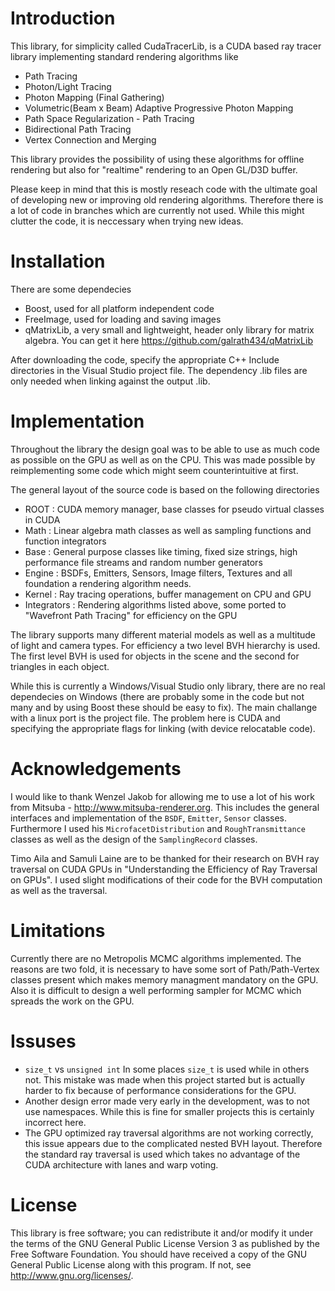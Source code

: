 # Introduction
This library, for simplicity called CudaTracerLib, is a CUDA based ray tracer library implementing standard rendering algorithms like

- Path Tracing
- Photon/Light Tracing
- Photon Mapping (Final Gathering)
- Volumetric(Beam x Beam) Adaptive Progressive Photon Mapping
- Path Space Regularization - Path Tracing
- Bidirectional Path Tracing
- Vertex Connection and Merging

This library provides the possibility of using these algorithms for offline rendering but also for "realtime" rendering to an Open GL/D3D buffer.

Please keep in mind that this is mostly reseach code with the ultimate goal of developing new or improving old rendering algorithms. Therefore there is a lot of code in branches which are currently not used. While this might clutter the code, it is neccessary when trying new ideas.


# Installation
There are some dependecies

- Boost, used for all platform independent code
- FreeImage, used for loading and saving images
- qMatrixLib, a very small and lightweight, header only library for matrix algebra. You can get it here https://github.com/galrath434/qMatrixLib

After downloading the code, specify the appropriate C++ Include directories in the Visual Studio project file. The dependency .lib files are only needed when linking against the output .lib.


# Implementation
Throughout the library the design goal was to be able to use as much code as possible on the GPU as well as on the CPU. This was made possible by reimplementing some code which might seem counterintuitive at first.

The general layout of the source code is based on the following directories

- ROOT : CUDA memory manager, base classes for pseudo virtual classes in CUDA
- Math : Linear algebra math classes as well as sampling functions and function integrators
- Base : General purpose classes like timing, fixed size strings, high performance file streams and random number generators
- Engine : BSDFs, Emitters, Sensors, Image filters, Textures and all foundation a rendering algorithm needs.
- Kernel : Ray tracing operations, buffer management on CPU and GPU
- Integrators : Rendering algorithms listed above, some ported to "Wavefront Path Tracing" for efficiency on the GPU

The library supports many different material models as well as a multitude of light and camera types. For efficiency a two level BVH hierarchy is used. The first level BVH is used for objects in the scene and the second for triangles in each object.

While this is currently a Windows/Visual Studio only library, there are no real dependecies on Windows (there are probably some in the code but not many and by using Boost these should be easy to fix). The main challange with a linux port is the project file. The problem here is CUDA and specifying the appropriate flags for linking (with device relocatable code).


# Acknowledgements
I would like to thank Wenzel Jakob for allowing me to use a lot of his work from Mitsuba - http://www.mitsuba-renderer.org. This includes the general interfaces and implementation of the `BSDF`, `Emitter`, `Sensor` classes. Furthermore I used his `MicrofacetDistribution` and `RoughTransmittance` classes as well as the design of the `SamplingRecord` classes.

Timo Aila and Samuli Laine are to be thanked for their research on BVH ray traversal on CUDA GPUs in "Understanding the Efficiency of Ray Traversal on GPUs". I used slight modifications of their code for the BVH computation as well as the traversal.


# Limitations
Currently there are no Metropolis MCMC algorithms implemented. The reasons are two fold, it is necessary to have some sort of Path/Path-Vertex classes present which makes memory managment mandatory on the GPU. Also it is difficult to design a well performing sampler for MCMC which spreads the work on the GPU.


# Issuses
- `size_t` vs `unsigned int` In some places `size_t` is used while in others not. This mistake was made when this project started but is actually harder to fix because of performance considerations for the GPU.
- Another design error made very early in the development, was to not use namespaces. While this is fine for smaller projects this is certainly incorrect here.
- The GPU optimized ray traversal algorithms are not working correctly, this issue appears due to the complicated nested BVH layout. Therefore the standard ray traversal is used which takes no advantage of the CUDA architecture with lanes and warp voting.


# License
This library is free software; you can redistribute it and/or modify it under the terms of the GNU General Public License Version 3 as published by the Free Software Foundation.
You should have received a copy of the GNU General Public License along with this program. If not, see <http://www.gnu.org/licenses/>.